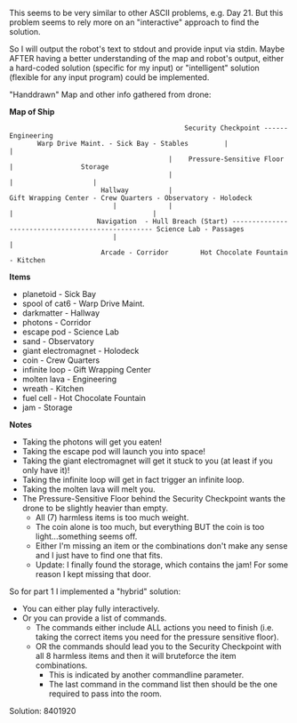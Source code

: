 This seems to be very similar to other ASCII problems, e.g. Day 21.
But this problem seems to rely more on an "interactive" approach to find the solution.

So I will output the robot's text to stdout and provide input via stdin.
Maybe AFTER having a better understanding of the map and robot's output, either a hard-coded solution (specific for my input) or "intelligent" solution (flexible for any input program) could be implemented.

"Handdrawn" Map and other info gathered from drone:

**Map of Ship**

                                                Security Checkpoint ------ Engineering
           Warp Drive Maint. - Sick Bay - Stables         |                     |
                                            |    Pressure-Sensitive Floor       |                 Storage
                                            |                                   |                    |
                           Hallway          |                           Gift Wrapping Center - Crew Quarters - Observatory - Holodeck
                              |             |                                   |                                   |
                          Navigation  - Hull Breach (Start) -------------------------------------------------- Science Lab - Passages
                              |                                                 |             
                           Arcade - Corridor        Hot Chocolate Fountain - Kitchen

**Items**
* planetoid           - Sick Bay
* spool of cat6       - Warp Drive Maint.
* darkmatter          - Hallway
* photons             - Corridor
* escape pod          - Science Lab
* sand                - Observatory
* giant electromagnet - Holodeck
* coin                - Crew Quarters
* infinite loop       - Gift Wrapping Center
* molten lava         - Engineering
* wreath              - Kitchen
* fuel cell           - Hot Chocolate Fountain
* jam                 - Storage

**Notes**
* Taking the photons will get you eaten!
* Taking the escape pod will launch you into space!
* Taking the giant electromagnet will get it stuck to you (at least if you only have it)!
* Taking the infinite loop will get in fact trigger an infinite loop.
* Taking the molten lava will melt you.
* The Pressure-Sensitive Floor behind the Security Checkpoint wants the drone to be slightly heavier than empty.
    * All (7) harmless items is too much weight.
    * The coin alone is too much, but everything BUT the coin is too light...something seems off.
    * Either I'm missing an item or the combinations don't make any sense and I just have to find one that fits.
    * Update: I finally found the storage, which contains the jam! For some reason I kept missing that door.

So for part 1 I implemented a "hybrid" solution:
* You can either play fully interactively.
* Or you can provide a list of commands.
    * The commands either include ALL actions you need to finish (i.e. taking the correct items you need for the pressure sensitive floor).
    * OR the commands should lead you to the Security Checkpoint with all 8 harmless items and then it will bruteforce the item combinations.
        * This is indicated by another commandline parameter.
        * The last command in the command list then should be the one required to pass into the room.

Solution: 8401920

